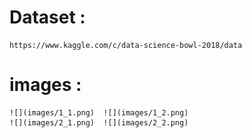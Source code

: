 # Dataset : 
    https://www.kaggle.com/c/data-science-bowl-2018/data

# images :
    ![](images/1_1.png)  ![](images/1_2.png)
    ![](images/2_1.png)  ![](images/2_2.png)
